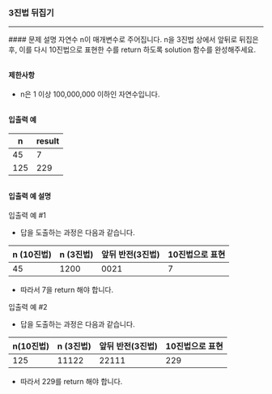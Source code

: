 ### 3진법 뒤집기
<hr></hr>
#### 문제 설명  
자연수 n이 매개변수로 주어집니다. n을 3진법 상에서 앞뒤로 뒤집은 후, 이를 다시 10진법으로 표현한 수를 return 하도록 solution 함수를 완성해주세요.
<h2></h2>

#### 제한사항
* n은 1 이상 100,000,000 이하인 자연수입니다.
<h2></h2>

#### 입출력 예

|n|result|
|--|-|
|45|7|
|125|229|
<h2></h2>

#### 입출력 예 설명
입출력 예 #1
* 답을 도출하는 과정은 다음과 같습니다.  

|n (10진법)|	n (3진법)|	앞뒤 반전(3진법)|	10진법으로 표현|
|--|----|----|-|
|45|	1200|	0021|	7|

* 따라서 7을 return 해야 합니다.

입출력 예 #2
* 답을 도출하는 과정은 다음과 같습니다.  

|n(10진법)|	n (3진법)|	앞뒤 반전(3진법)|	10진법으로 표현|
|---|-----|-----|---|
|125|11122|22111|229|

* 따라서 229를 return 해야 합니다.
